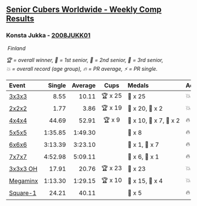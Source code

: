 <style>table {white-space: nowrap;}</style>
<link rel="stylesheet" type="text/css" href="/scw-comp/css/flags.css" />

## [Senior Cubers Worldwide - Weekly Comp Results](/scw-comp/results/)
### Konsta Jukka - [2008JUKK01](https://www.worldcubeassociation.org/persons/2008JUKK01)

<i class="flag flag-FI" />&nbsp;Finland

<span style="white-space: nowrap;">🏆 = overall winner</span>, <span style="white-space: nowrap;">🥇 = 1st senior</span>, <span style="white-space: nowrap;">🥈 = 2nd senior</span>, <span style="white-space: nowrap;">🥉 = 3rd senior</span>, <span style="white-space: nowrap;">💥 = overall record (age group)</span>, <span style="white-space: nowrap;">🔥 = PR average</span>, <span style="white-space: nowrap;">⚡ = PR single</span>.

| Event | Single | Average | Cups | Medals | Achievements|
| :-- | --: | --: | :--: | :-- | :-- |
| [3x3x3](333.md) | 8.55 | 10.11 | 🏆 x 25 | 🥇 x 25 | 💥 x 4, 🔥 x 3, ⚡ x 4 |
| [2x2x2](222.md) | 1.77 | 3.86 | 🏆 x 19 | 🥇 x 20, 🥈 x 2 | 💥 x 7, 🔥 x 6, ⚡ x 4 |
| [4x4x4](444.md) | 44.69 | 52.91 | 🏆 x 9 | 🥇 x 10, 🥈 x 7, 🥉 x 2 | 🔥 x 5, ⚡ x 8 |
| [5x5x5](555.md) | 1:35.85 | 1:49.30 |  | 🥈 x 8 | 🔥 x 3, ⚡ x 3 |
| [6x6x6](666.md) | 3:13.39 | 3:23.10 |  | 🥇 x 1, 🥈 x 7 | 🔥 x 5, ⚡ x 4 |
| [7x7x7](777.md) | 4:52.98 | 5:09.11 |  | 🥈 x 6, 🥉 x 1 | 🔥 x 4, ⚡ x 4 |
| [3x3x3 OH](333oh.md) | 17.91 | 20.76 | 🏆 x 23 | 🥇 x 23 | 💥 x 2, 🔥 x 5, ⚡ x 3 |
| [Megaminx](minx.md) | 1:13.30 | 1:29.15 | 🏆 x 10 | 🥇 x 15, 🥈 x 4 | 💥 x 6, 🔥 x 5, ⚡ x 5 |
| [Square-1](sq1.md) | 24.21 | 40.11 |  | 🥉 x 5 | 🔥 x 4, ⚡ x 3 |

<!-- Global site tag (gtag.js) - Google Analytics -->
<script async src="https://www.googletagmanager.com/gtag/js?id=UA-86348435-3"></script>
<script>window.dataLayer = window.dataLayer || []; function gtag() {dataLayer.push(arguments);} gtag('js', new Date()); gtag('config', 'UA-86348435-3');</script>

